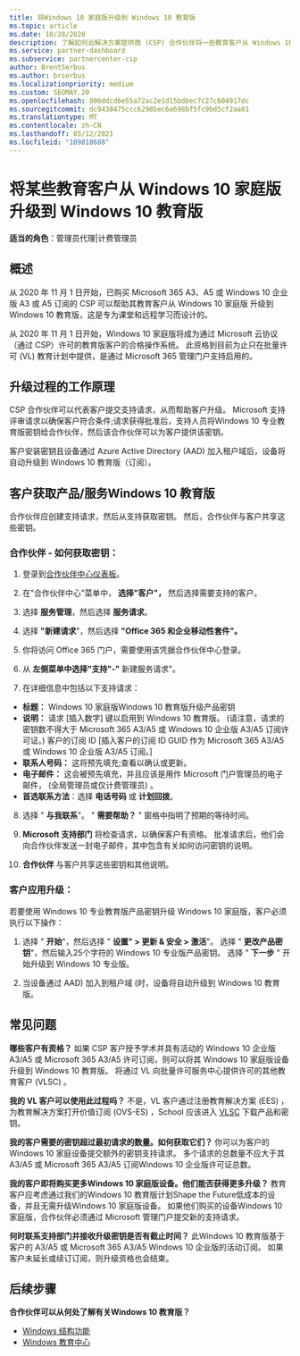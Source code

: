 ```yaml
---
title: 将Windows 10 家庭版升级到 Windows 10 教育版
ms.topic: article
ms.date: 10/28/2020
description: 了解如何云解决方案提供商 (CSP) 合作伙伴将一些教育客户从 Windows 10 家庭版 升级到 Windows 10 教育版
ms.service: partner-dashboard
ms.subservice: partnercenter-csp
author: BrentSerbus
ms.author: brserbus
ms.localizationpriority: medium
ms.custom: SEOMAY.20
ms.openlocfilehash: 806ddcd6e55a72ac2e1d15bdbec7c27c604917dc
ms.sourcegitcommit: dc9438475ccc6298bec6a698bf5fc9bd5cf2aa81
ms.translationtype: MT
ms.contentlocale: zh-CN
ms.lasthandoff: 05/12/2021
ms.locfileid: "109818688"
---
```

# <a name="upgrade-some-education-customers-from-windows-10-home-to-windows-10-education"></a>将某些教育客户从 Windows 10 家庭版 升级到 Windows 10 教育版

**适当的角色**：管理员代理|计费管理员

## <a name="overview"></a>概述

从 2020 年 11 月 1 日开始，已购买 Microsoft 365 A3、A5 或 Windows 10 企业版 A3 或 A5 订阅的 CSP 可以帮助其教育客户从 Windows 10 家庭版 升级到 Windows 10 教育版，这是专为课堂和远程学习而设计的。

从 2020 年 11 月 1 日开始，Windows 10 家庭版将成为通过 Microsoft 云协议（通过 CSP）许可的教育版客户的合格操作系统。 此资格到目前为止只在批量许可 (VL) 教育计划中提供，是通过 Microsoft 365 管理门户支持启用的。 

## <a name="how-the-upgrade-process-works"></a>升级过程的工作原理

CSP 合作伙伴可以代表客户提交支持请求，从而帮助客户升级。 Microsoft 支持评审请求以确保客户符合条件;请求获得批准后，支持人员将Windows 10 专业教育版密钥给合作伙伴，然后该合作伙伴可以为客户提供该密钥。

客户安装密钥且设备通过 Azure Active Directory (AAD) 加入租户域后，设备将自动升级到 Windows 10 教育版（订阅）。   

## <a name="step-by-step-process-for-customers-to-get-windows-10-education"></a>客户获取产品/服务Windows 10 教育版

合作伙伴应创建支持请求，然后从支持获取密钥。 然后，合作伙伴与客户共享这些密钥。

### <a name="partners--how-to-get-the-keys"></a>合作伙伴 - 如何获取密钥：

1. 登录到[合作伙伴中心仪表板](https://partner.microsoft.com/dashboard)。

2. 在"合作伙伴中心"菜单中， **选择"客户"，** 然后选择需要支持的客户。

3. 选择 **服务管理**，然后选择 **服务请求**。

4. 选择 **"新建请求**"，然后选择 **"Office 365 和企业移动性套件"。**

5. 你将访问 Office 365 门户，需要使用该凭据合作伙伴中心登录。

6. 从 **左侧菜单中选择"支持"-"** 新建服务请求"。

7. 在详细信息中包括以下支持请求：

- **标题：** Windows 10 家庭版Windows 10 教育版升级产品密钥
- **说明：** 请求 [插入数字] 键以启用到 Windows 10 教育版。  (请注意，请求的密钥数不得大于 Microsoft 365 A3/A5 或 Windows 10 企业版 A3/A5 订阅许可证。) 客户的订阅 ID [插入客户的订阅 ID GUID 作为 Microsoft 365 A3/A5 或 Windows 10 企业版 A3/A5 订阅。]
- **联系人号码：** 这将预先填充;查看以确认或更新。
- **电子邮件：** 这会被预先填充，并且应该是用作 Microsoft 门户管理员的电子邮件， (全局管理员或仅计费管理员) 。
- **首选联系方法**：选择 **电话号码** 或 **计划回拨**。

8. 选择 " **与我联系**"。 " **需要帮助？** " 窗格中指明了预期的等待时间。

9. **Microsoft 支持部门** 将检查请求，以确保客户有资格。 批准请求后，他们会向合作伙伴发送一封电子邮件，其中包含有关如何访问密钥的说明。

10. **合作伙伴** 与客户共享这些密钥和其他说明。

### <a name="customer-applies-the-upgrade"></a>客户应用升级：

若要使用 Windows 10 专业教育版产品密钥升级 Windows 10 家庭版，客户必须执行以下操作：  

1. 选择 " **开始**"，然后选择 " **设置" > 更新 & 安全 > 激活**"。 选择 " **更改产品密钥**"，然后输入25个字符的 Windows 10 专业版产品密钥。 选择 " **下一步** " 开始升级到 Windows 10 专业版。

2. 当设备通过 AAD) 加入到租户域 (时，设备将自动升级到 Windows 10 教育版。  

## <a name="frequently-asked-questions"></a>常见问题

**哪些客户有资格？**
如果 CSP 客户授予学术并具有活动的 Windows 10 企业版 A3/A5 或 Microsoft 365 A3/A5 许可订阅，则可以将其 Windows 10 家庭版设备升级到 Windows 10 教育版。 将通过 VL 向批量许可服务中心提供许可的其他教育客户 (VLSC) 。

**我的 VL 客户可以使用此过程吗？**
不是，VL 客户通过注册教育解决方案 (EES) ，为教育解决方案打开价值订阅 (OVS-ES) ，School 应该进入 [VLSC](https://www.microsoft.com/Licensing/servicecenter/default.aspx) 下载产品和密钥。 

**我的客户需要的密钥超过最初请求的数量。如何获取它们？**
你可以为客户的 Windows 10 家庭设备提交额外的密钥支持请求。 多个请求的总数量不应大于其 A3/A5 或 Microsoft 365 A3/A5 订阅Windows 10 企业版许可证总数。

**我的客户即将购买更多Windows 10 家庭版设备。他们能否获得更多升级？**
教育客户应考虑通过我们的Windows 10 教育版计划Shape the Future低成本的设备，并且无需升级Windows 10 家庭版[](https://www.microsoft.com/education/products/windows/shapethefuture.aspx)设备。 如果他们购买的设备Windows 10 家庭版，合作伙伴必须通过 Microsoft 管理门户提交新的支持请求。

**何时联系支持部门并接收升级密钥是否有截止时间？**
此Windows 10 教育版基于客户的 A3/A5 或 Microsoft 365 A3/A5 Windows 10 企业版的活动订阅。 如果客户未延长或续订订阅，则升级资格也会结束。

## <a name="next-steps"></a>后续步骤

**合作伙伴可以从何处了解有关Windows 10 教育版？**

- [Windows 结构功能](https://www.microsoft.com/education/products/windows/features)
- [Windows 教育中心](/education/windows/)
